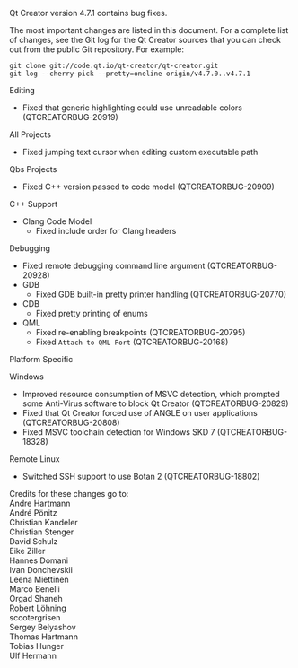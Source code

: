 Qt Creator version 4.7.1 contains bug fixes.

The most important changes are listed in this document. For a complete
list of changes, see the Git log for the Qt Creator sources that
you can check out from the public Git repository. For example:

    git clone git://code.qt.io/qt-creator/qt-creator.git
    git log --cherry-pick --pretty=oneline origin/v4.7.0..v4.7.1

Editing

* Fixed that generic highlighting could use unreadable colors
  (QTCREATORBUG-20919)

All Projects

* Fixed jumping text cursor when editing custom executable path

Qbs Projects

* Fixed C++ version passed to code model (QTCREATORBUG-20909)

C++ Support

* Clang Code Model
    * Fixed include order for Clang headers

Debugging

* Fixed remote debugging command line argument (QTCREATORBUG-20928)
* GDB
    * Fixed GDB built-in pretty printer handling (QTCREATORBUG-20770)
* CDB
    * Fixed pretty printing of enums
* QML
    * Fixed re-enabling breakpoints (QTCREATORBUG-20795)
    * Fixed `Attach to QML Port` (QTCREATORBUG-20168)

Platform Specific

Windows

* Improved resource consumption of MSVC detection, which prompted some
  Anti-Virus software to block Qt Creator (QTCREATORBUG-20829)
* Fixed that Qt Creator forced use of ANGLE on user applications
  (QTCREATORBUG-20808)
* Fixed MSVC toolchain detection for Windows SKD 7 (QTCREATORBUG-18328)

Remote Linux

* Switched SSH support to use Botan 2 (QTCREATORBUG-18802)

Credits for these changes go to:  
Andre Hartmann  
André Pönitz  
Christian Kandeler  
Christian Stenger  
David Schulz  
Eike Ziller  
Hannes Domani  
Ivan Donchevskii  
Leena Miettinen  
Marco Benelli  
Orgad Shaneh  
Robert Löhning  
scootergrisen  
Sergey Belyashov  
Thomas Hartmann  
Tobias Hunger  
Ulf Hermann  
